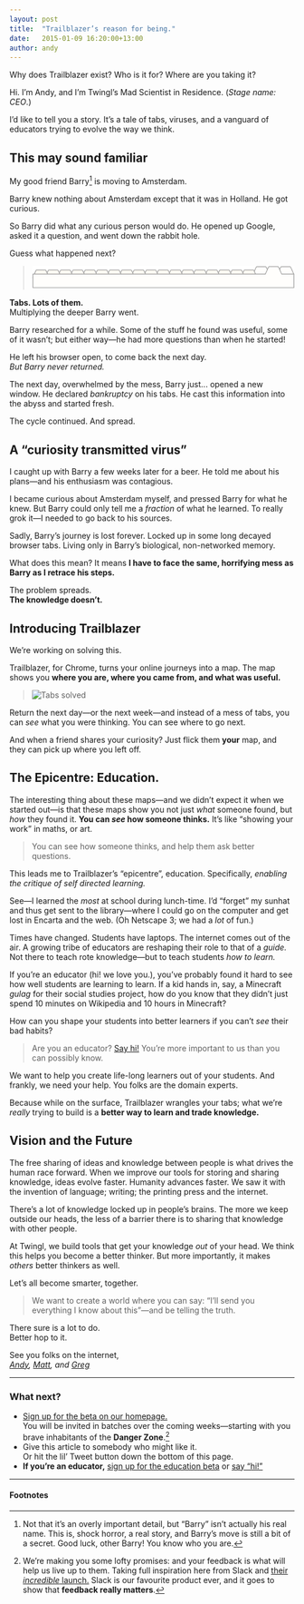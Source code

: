 ```yaml
---
layout: post
title:  "Trailblazer’s reason for being."
date:   2015-01-09 16:20:00+13:00
author: andy
---
```

Why does Trailblazer exist? Who is it for? Where are you taking it? 

Hi. I’m Andy, and I’m Twingl’s Mad Scientist in Residence. (*Stage name: CEO*.) 

I’d like to tell you a story. It’s a tale of tabs, viruses, and a vanguard of educators trying to evolve the way we think.
 
## This may sound familiar
My good friend Barry[^1]  is moving to Amsterdam. 

Barry knew nothing about Amsterdam except that it was in Holland. He got curious. 

So Barry did what any curious person would do. He opened up Google, asked it a question, and went down the rabbit hole.

Guess what happened next? 

> ![So many tabs](/assets/img/posts/so-many-tabs.png)

**Tabs. Lots of them.**  
Multiplying the deeper Barry went. 

Barry researched for a while. Some of the stuff he found was useful, some of it wasn’t; but either way—he had more questions than when he started!

He left his browser open, to come back the next day.   
*But Barry never returned.*

The next day, overwhelmed by the mess, Barry just... opened a new window. He declared *bankruptcy* on his tabs. He cast this information into the abyss and started fresh.

The cycle continued. And spread.

## A “curiosity transmitted virus” 
I caught up with Barry a few weeks later for a beer. He told me about his plans—and his enthusiasm was contagious. 

I became curious about Amsterdam myself, and pressed Barry for what he knew. But Barry could only tell me a *fraction* of what he learned. To really grok it—I needed to go back to his sources.

Sadly, Barry’s journey is lost forever.  Locked up in some long decayed browser tabs. Living only in Barry’s biological, non-networked memory. 

What does this mean? It means **I have to face the same, horrifying mess as Barry as I retrace his steps.** 

The problem spreads.  
**The knowledge doesn’t.**

## Introducing Trailblazer
We’re working on solving this. 

Trailblazer, for Chrome, turns your online journeys into a map. The map shows you **where you are, where you came from, and what was useful.**

> ![Tabs solved](http://trailblazer.io/images/solution.png)

Return the next day—or the next week—and instead of a mess of tabs, you can *see* what you were thinking. You can see where to go next.

And when a friend shares your curiosity? Just flick them **your** map, and they can pick up where you left off.

## The Epicentre: Education.
The interesting thing about these maps—and we didn’t expect it when we started out—is that these maps show you not just *what* someone found, but *how* they found it. **You can *see* how someone thinks.** It’s like “showing your work” in maths, or art.

> You can see how someone thinks, and help them ask better questions.

This leads me to Trailblazer’s “epicentre”, education. Specifically, *enabling the critique of self directed learning.* 

See—I learned the *most* at school during lunch-time. I’d “forget” my sunhat and thus get sent to the library—where I could go on the computer and get lost in Encarta and the web. (Oh Netscape 3; we had a *lot* of fun.) 

Times have changed. Students have laptops. The internet comes out of the air. A growing tribe of educators are reshaping their role to that of a *guide.* Not there to teach rote knowledge—but to teach students *how to learn.* 

If you’re an educator (hi! we love you.), you’ve probably found it hard to see how well students are learning to learn. If a kid hands in, say, a Minecraft *gulag* for their social studies project, how do you know that they didn’t just spend 10 minutes on Wikipedia and 10 hours in Minecraft? 

How can you shape your students into better learners if you can’t *see* their bad habits? 

> Are you an educator? [Say hi!](http://trailblazer.io/education/) You’re more important to us than you can possibly know.

We want to help you create life-long learners out of your students. And frankly, we need your help. You folks are the domain experts. 

Because while on the surface, Trailblazer wrangles your tabs; what we’re *really* trying to build is a **better way to learn and trade knowledge.**

## Vision and the Future
The free sharing of ideas and knowledge between people is what drives the human race forward. When we improve our tools for storing and sharing knowledge, ideas evolve faster. Humanity advances faster. We saw it with the invention of language; writing; the printing press and the internet. 

There’s a lot of knowledge locked up in people’s brains. The more we keep outside our heads, the less of a barrier there is to sharing that knowledge with other people. 

At Twingl, we build tools that get your knowledge *out* of your head. We think this helps you become a better thinker. But more importantly, it makes *others* better thinkers as well. 

Let’s all become smarter, together. 

> We want to create a world where you can say: “I’ll send you everything I know about this”—and be telling the truth. 

There sure is a lot to do.  
Better hop to it. 

See you folks on the internet,  
*[Andy](https://twitter.com/DarkLordAndy), [Matt](https://twitter.com/mattkennedy), and [Greg](https://twitter.com/glsignal)*

  
  
---

### What next?

- [Sign up for the beta on our homepage.](http://trailblazer.io/)   
You will be invited in batches over the coming weeks—starting with you brave inhabitants of the **Danger Zone**.[^2]
- Give this article to somebody who might like it.  
Or hit the lil’ Tweet button down the bottom of this page. 
- **If you’re an educator,** [sign up for the education beta](http://trailblazer.io/education) or [say “hi!”](mailto:hello@trailblazer.io)

---

#### Footnotes
[^1]: Not that it’s an overly important detail, but “Barry” isn’t actually his real name. This is, shock horror, a real story, and Barry’s move is still a bit of a secret. Good luck, other Barry! You know who you are.

[^2]: We’re making you some lofty promises: and your feedback is what will help us live up to them. Taking full inspiration here from Slack and [their *incredible* launch.](http://firstround.com/article/From-0-to-1B-Slacks-Founder-Shares-Their-Epic-Launch-Strategy) Slack is our favourite product ever, and it goes to show that **feedback really matters**.
